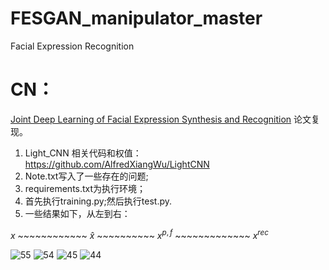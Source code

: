 # FESGAN_manipulator_master
Facial Expression Recognition
# CN：
[Joint Deep Learning of Facial Expression Synthesis and Recognition](https://ieeexplore.ieee.org/document/8943107) 论文复现。
1. Light_CNN 相关代码和权值：https://github.com/AlfredXiangWu/LightCNN
2. Note.txt写入了一些存在的问题;
3. requirements.txt为执行环境；
4. 首先执行training.py;然后执行test.py.
5. 一些结果如下，从左到右：

$`x`$ ~~~~~~~~~~~~ $`\widehat{x}`$ ~~~~~~~~~~ $`x^{p,f}`$ ~~~~~~~~~~~~~ $`x^{rec}`$

![55](https://github.com/1056891520/FESGAN_manipulator_master/assets/71159747/7f7a055a-b6f6-42cf-bae4-cc7a44ba6126)
![54](https://github.com/1056891520/FESGAN_manipulator_master/assets/71159747/785af5f6-f53d-4e74-8481-12aaa0b9ebdc)
![45](https://github.com/1056891520/FESGAN_manipulator_master/assets/71159747/e0b8befc-8437-45ab-9f0e-4f53eb2cbe53)
![44](https://github.com/1056891520/FESGAN_manipulator_master/assets/71159747/f8621bae-56da-40ba-821a-d30aa2670a2f)
